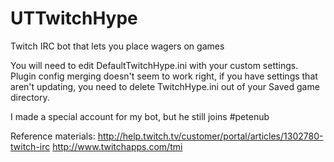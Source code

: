 # UTTwitchHype
Twitch IRC bot that lets you place wagers on games

You will need to edit DefaultTwitchHype.ini with your custom settings. Plugin config merging doesn't seem to work right, if you have settings that aren't updating, you need to delete TwitchHype.ini out of your Saved game directory.

I made a special account for my bot, but he still joins #petenub

Reference materials:
http://help.twitch.tv/customer/portal/articles/1302780-twitch-irc
http://www.twitchapps.com/tmi

